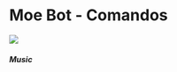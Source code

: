 
# Moe Bot - Comandos
[<img src="https://discordapp.com/api/guilds/133049272517001216/widget.png?style=shield">](https://discord.gg/QtWgxUx)
#### *Music*


